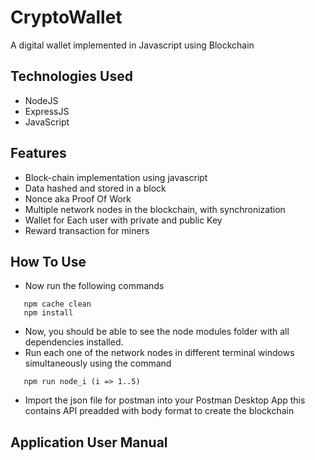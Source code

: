 # CryptoWallet
A digital wallet implemented in Javascript using Blockchain

## Technologies Used

 - NodeJS
 - ExpressJS
 - JavaScript

 ## Features
 
 - Block-chain implementation using javascript
 - Data hashed and stored in a block
 - Nonce aka Proof Of Work
 - Multiple network nodes in the blockchain, with synchronization
 - Wallet for Each user with private and public Key
 - Reward transaction for miners

 ## How To Use
- Now run the following commands 
```
   npm cache clean
   npm install
```

- Now, you should be able to see the node modules folder with all dependencies installed.
- Run each one of the network nodes in different terminal windows simultaneously using the command
```
   npm run node_i (i => 1..5)
```
- Import the json file for postman into your Postman Desktop App this contains API preadded with body format to create the blockchain

## Application User Manual

